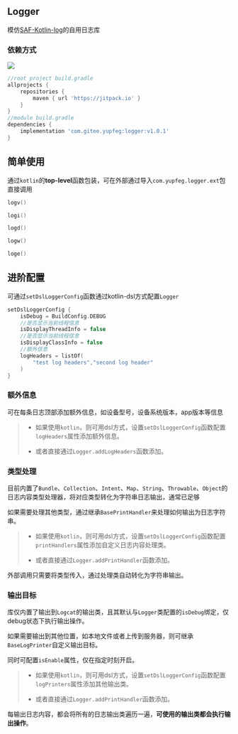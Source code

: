 ## Logger
模仿[SAF-Kotlin-log](https://github.com/fengzhizi715/SAF-Kotlin-log)的自用日志库



### 依赖方式

[![](https://jitpack.io/v/com.gitee.yupfeg/logger.svg)](https://jitpack.io/#com.gitee.yupfeg/logger)

```groovy
//root project build.gradle
allprojects {
    repositories {
        maven { url 'https://jitpack.io' }
    }
}
//module build.gradle
dependencies {
    implementation 'com.gitee.yupfeg:logger:v1.0.1'
}
```

## 简单使用

通过`kotlin`的**top-level**函数包装，可在外部通过导入`com.yupfeg.logger.ext`包直接调用

```kotlin
logv()

logi()

logd()

logw()

loge()
```



## 进阶配置

可通过`setDslLoggerConfig`函数通过kotlin-dsl方式配置`Logger`

``` kotlin
setDslLoggerConfig {
    isDebug = BuildConfig.DEBUG
    //是否显示当前线程信息
    isDisplayThreadInfo = false
    //是否显示当前线程信息
    isDisplayClassInfo = false
    //额外信息
    logHeaders = listOf(
        "test log headers","second log header"
    )
}
```

### 额外信息

可在每条日志顶部添加额外信息，如设备型号，设备系统版本，app版本等信息

> - 如果使用`kotlin`，则可用dsl方式，设置`setDslLoggerConfig`函数配置`logHeaders`属性添加额外信息。
>
> - 或者直接通过`Logger.addLogHeaders`函数添加。



### 类型处理

目前内置了`Bundle`、`Collection`、`Intent`、`Map`、`String`、`Throwable`、`Object`的日志内容类型处理器，将对应类型转化为字符串日志输出，通常已足够

如果需要处理其他类型，通过继承`BasePrintHandler`来处理如何输出为日志字符串。

> - 如果使用`kotlin`，则可用dsl方式，设置`setDslLoggerConfig`函数配置`printHandlers`属性添加自定义日志内容处理类。
>
> - 或者直接通过`Logger.addPrintHandler`函数添加。

外部调用只需要将类型传入，通过处理类自动转化为字符串输出。



### 输出目标

库仅内置了输出到`Logcat`的输出类，且其默认与`Logger`类配置的`isDebug`绑定，仅debug状态下执行输出操作。

如果需要输出到其他位置，如本地文件或者上传到服务器，则可继承`BaseLogPrinter`自定义输出目标。

同时可配置`isEnable`属性，仅在指定时刻开启。

> - 如果使用`kotlin`，则可用dsl方式，设置`setDslLoggerConfig`函数配置`logPrinters`属性添加其他输出类。
>
> - 或者直接通过`Logger.addPrintHandler`函数添加。

每输出日志内容，都会将所有的日志输出类遍历一遍，**可使用的输出类都会执行输出操作**。